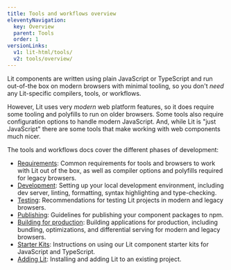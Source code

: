 ```yaml
---
title: Tools and workflows overview
eleventyNavigation:
  key: Overview
  parent: Tools
  order: 1
versionLinks:
  v1: lit-html/tools/
  v2: tools/overview/
---
```


Lit components are written using plain JavaScript or TypeScript and run out-of-the box on modern browsers with minimal tooling, so you don't _need_ any Lit-specific compilers, tools, or workflows.

However, Lit uses very _modern_ web platform features, so it does require some tooling and polyfills to run on older browsers. Some tools also require configuration options to handle modern JavaScript. And, while Lit is "just JavaScript" there are some tools that make working with web components  much nicer.

The tools and workflows docs cover the different phases of development:

* [Requirements](/docs/tools/requirements/): Common requirements for tools and browsers to work with Lit out of the box, as well as compiler options and polyfills required for legacy browsers.
* [Development](/docs/tools/development/): Setting up your local development environment, including dev server, linting, formatting, syntax highlighting and type-checking.
* [Testing](/docs/tools/testing/): Recommendations for testing Lit projects in modern and legacy browsers.
* [Publishing](/docs/tools/publishing/): Guidelines for publishing your component packages to npm.
* [Building for production](/docs/tools/production/): Building applications for production, including bundling, optimizations, and differential serving for modern and legacy browsers.
* [Starter Kits](/docs/tools/starter-kits): Instructions on using our Lit component starter kits for JavaScript and TypeScript.
* [Adding Lit](/docs/tools/adding-lit): Installing and adding Lit to an existing project.

